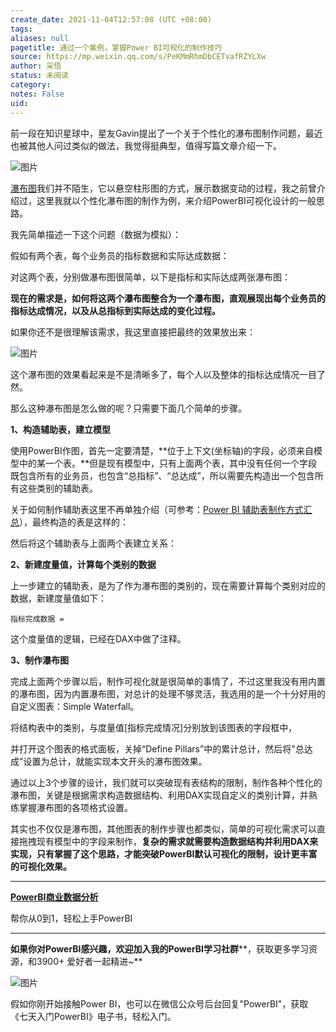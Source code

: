 ```yaml
---
create_date: 2021-11-04T12:57:08 (UTC +08:00)
tags: 
aliases: null
pagetitle: 通过一个案例，掌握Power BI可视化的制作技巧
source: https://mp.weixin.qq.com/s/PeKMmRhmDbCETvafRZYLXw
author: 采悟
status: 未阅读
category: 
notes: False
uid: 
---
```


前一段在知识星球中，星友Gavin提出了一个关于个性化的瀑布图制作问题，最近也被其他人问过类似的做法，我觉得挺典型，值得写篇文章介绍一下。

![图片](https://mmbiz.qpic.cn/mmbiz_png/aHEbZtANQJMdUTSzSDdAQ2lt6tyV6gQYDSoygdq5eEk6iajNsSJwo5rUkwALDzGz9PZ2rL7WXSPcXY2GzVjAVaQ/640?wx_fmt=png&wxfrom=5&wx_lazy=1&wx_co=1)

[瀑布图](http://mp.weixin.qq.com/s?__biz=MzA4MzQwMjY4MA==&mid=2484067368&idx=1&sn=99c421b2e7fd1e18e495612c5bfd15a2&chksm=8e0c76ffb97bffe9bb4af1fefc09c5afa7d6f49be14f8a2b2960b3ce2aaeb7edaf0a97b6571a&scene=21#wechat_redirect)我们并不陌生，它以悬空柱形图的方式，展示数据变动的过程，我之前曾介绍过，这里我就以个性化瀑布图的制作为例，来介绍PowerBI可视化设计的一般思路。

我先简单描述一下这个问题（数据为模拟）：

假如有两个表，每个业务员的指标数据和实际达成数据：

对这两个表，分别做瀑布图很简单，以下是指标和实际达成两张瀑布图：  

**现在的需求是，如何将这两个瀑布图整合为一个瀑布图，直观展现出每个业务员的指标达成情况，以及从总指标到实际达成的变化过程。**

如果你还不是很理解该需求，我这里直接把最终的效果放出来：

![图片](https://mmbiz.qpic.cn/mmbiz_png/aHEbZtANQJMdUTSzSDdAQ2lt6tyV6gQYSJIf3cngf0ibUQvnJ8W6cRgkYdTA4oN9s42ZHoaLibD1412PtC15cYYg/640?wx_fmt=png&wxfrom=5&wx_lazy=1&wx_co=1)

这个瀑布图的效果看起来是不是清晰多了，每个人以及整体的指标达成情况一目了然。  

那么这种瀑布图是怎么做的呢？只需要下面几个简单的步骤。

**1、构造辅助表，建立模型**

使用PowerBI作图，首先一定要清楚，**位于上下文(坐标轴)的字段，必须来自模型中的某一个表。**但是现有模型中，只有上面两个表，其中没有任何一个字段既包含所有的业务员，也包含“总指标”、“总达成”，所以需要先构造出一个包含所有这些类别的辅助表。  

关于如何制作辅助表这里不再单独介绍（可参考：[Power BI 辅助表制作方式汇总](http://mp.weixin.qq.com/s?__biz=MzA4MzQwMjY4MA==&mid=2484071809&idx=1&sn=9e8f4916082c32cc0291a2e4e565f1fd&chksm=8e0c4756b97bce4087ec53dfb6e5380e7cb0662e73fa070f831e4283095505a5aced233e59c8&scene=21#wechat_redirect)），最终构造的表是这样的：  

然后将这个辅助表与上面两个表建立关系：

**2、新建度量值，计算每个类别的数据**

上一步建立的辅助表，是为了作为瀑布图的类别的，现在需要计算每个类别对应的数据，新建度量值如下：

```
指标完成数据 = 
```

这个度量值的逻辑，已经在DAX中做了注释。  

**3、制作瀑布图**

完成上面两个步骤以后，制作可视化就是很简单的事情了，不过这里我没有用内置的瀑布图，因为内置瀑布图，对总计的处理不够灵活，我选用的是一个十分好用的自定义图表：Simple Waterfall。  

将结构表中的类别，与度量值\[指标完成情况\]分别放到该图表的字段框中，  

并打开这个图表的格式面板，关掉“Define Pillars”中的累计总计，然后将"总达成"设置为总计，就能实现本文开头的瀑布图效果。  

通过以上3个步骤的设计，我们就可以突破现有表结构的限制，制作各种个性化的瀑布图，关键是根据需求构造数据结构、利用DAX实现自定义的类别计算，并熟练掌握瀑布图的各项格式设置。

其实也不仅仅是瀑布图，其他图表的制作步骤也都类似，简单的可视化需求可以直接拖拽现有模型中的字段来制作，**复杂的需求就需要构造数据结构并利用DAX来实现，只有掌握了这个思路，才能突破PowerBI默认可视化的限制，设计更丰富的可视化效果。**  

___

[**PowerBI商业数据分析**](http://mp.weixin.qq.com/s?__biz=MzA4MzQwMjY4MA==&mid=2484074987&idx=1&sn=5cf4ba4b683ee9136bb7a26f6e9bcf01&chksm=8e0c533cb97bda2add48a4576b9c1e230249a5a4160dd93cd677a37ea21d26fc9cc26fc4cb1c&scene=21#wechat_redirect)

帮你从0到1，轻松上手PowerBI

___

**如果你对PowerBI感兴趣，欢迎加入我的PowerBI学习社群****，获取更多学习资源，和3900+ 爱好者一起精进~**

![图片](https://mmbiz.qpic.cn/mmbiz_png/aHEbZtANQJMqicSUp5EfHiae4ibtEjIZsDCy5RUEz1Yp2hsG1ExlG3XiaqfWPqspJ1oiaEcKjuJCKPStBaWQXO6SOew/640?wx_fmt=png&wxfrom=5&wx_lazy=1&wx_co=1)

假如你刚开始接触Power BI，也可以在微信公众号后台回复"PowerBI"，获取《七天入门PowerBI》电子书，轻松入门。
